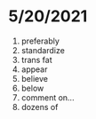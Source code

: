 # 5/20/2021

1. preferably
2. standardize
3. trans fat
4. appear
5. believe
6. below
7. comment on...
8. dozens of
